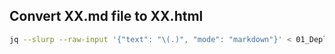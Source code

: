 ## Convert XX.md file to XX.html
```sh
jq --slurp --raw-input '{"text": "\(.)", "mode": "markdown"}' < 01_Deploying_microservices.md | curl --data @- https://api.github.com/markdown > b.html
```
